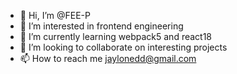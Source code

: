- 👋 Hi, I’m @FEE-P
- 👀 I’m interested in frontend engineering
- 🌱 I’m currently learning webpack5 and react18
- 💞️ I’m looking to collaborate on interesting projects
- 📫 How to reach me jaylonedd@gmail.com

<!---
FEE-P/FEE-P is a ✨ special ✨ repository because its `README.md` (this file) appears on your GitHub profile.
You can click the Preview link to take a look at your changes.
--->

